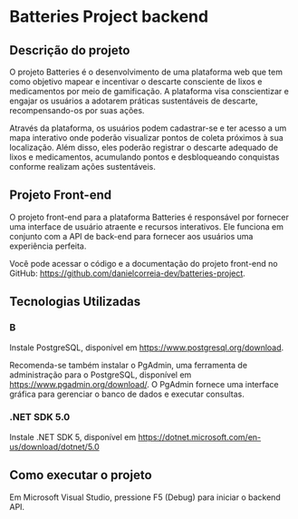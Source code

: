 # Batteries Project backend 

## Descrição do projeto
O projeto Batteries é o desenvolvimento de uma plataforma web que tem como objetivo mapear e incentivar o descarte consciente de lixos e medicamentos por meio de gamificação. A plataforma visa conscientizar e engajar os usuários a adotarem práticas sustentáveis de descarte, recompensando-os por suas ações.

Através da plataforma, os usuários podem cadastrar-se e ter acesso a um mapa interativo onde poderão visualizar pontos de coleta próximos à sua localização. Além disso, eles poderão registrar o descarte adequado de lixos e medicamentos, acumulando pontos e desbloqueando conquistas conforme realizam ações sustentáveis.

## Projeto Front-end
O projeto front-end para a plataforma Batteries é responsável por fornecer uma interface de usuário atraente e recursos interativos. Ele funciona em conjunto com a API de back-end para fornecer aos usuários uma experiência perfeita.

Você pode acessar o código e a documentação do projeto front-end no GitHub: https://github.com/danielcorreia-dev/batteries-project.

## Tecnologias Utilizadas

### B 


Instale PostgreSQL, disponível em https://www.postgresql.org/download.

Recomenda-se também instalar o PgAdmin, uma ferramenta de administração para o PostgreSQL, disponível em https://www.pgadmin.org/download/. O PgAdmin fornece uma interface gráfica para gerenciar o banco de dados e executar consultas.

### .NET SDK 5.0

Instale .NET SDK 5, disponível em https://dotnet.microsoft.com/en-us/download/dotnet/5.0

## Como executar o projeto

Em Microsoft Visual Studio, pressione F5 (Debug) para iniciar o backend API.

